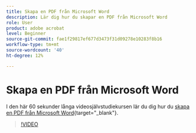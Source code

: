 ```yaml
---
title: Skapa en PDF från Microsoft Word
description: Lär dig hur du skapar en PDF från Microsoft Word
role: User
product: adobe acrobat
level: Beginner
source-git-commit: fae1f29817ef677d3473f31d09278e10283f8b16
workflow-type: tm+mt
source-wordcount: '40'
ht-degree: 12%

---
```


# Skapa en PDF från Microsoft Word

I den här 60 sekunder långa videosjälvstudiekursen lär du dig hur du [skapa en PDF från Microsoft Word](https://www.adobe.com/se/acrobat/online/word-to-pdf.html){target="_blank"}.

>[!VIDEO](https://video.tv.adobe.com/v/342627?quality=12&learn=on&hidetitle=true)
